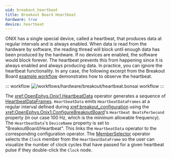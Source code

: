 ```yaml
---
uid: breakout_heartbeat
title: Breakout Board Heartbeat
hardware: true
device: heartbeat
---
```


ONIX has a single special device, called a heartbeat, that produces data at
regular intervals and is always enabled. When data is read from the hardware by
software, the reading thread will block until enough data has been produced by
the hardware. If no devices are enabled, the software would block forever. The
heartbeat prevents this from happening since it is always enabled and always
producing data. In practice, you can ignore the heartbeat functionality. In any
case, the following excerpt from the Breakout Board [example
workflow](xref:breakout_workflow) demonstrates how to observe the heartbeat.

::: workflow
![/workflows/hardware/breakout/heartbeat.bonsai workflow](../../../workflows/hardware/breakout/heartbeat.bonsai)
:::

The <xref:OpenEphys.Onix1.HeartbeatData> operator generates a sequence of
[HeartbeatDataFrames](xref:OpenEphys.Onix1.HeartbeatDataFrame). `HeartbeatData`
emits `HeartbeatDataFrames` at a regular interval defined during
<xref:breakout_configuration> using the
<xref:OpenEphys.Onix1.ConfigureBreakoutBoard>'s `Heartbeat BeatsPerSecond`
property (in our case 100 Hz, which is the minimum allowable frequency). The
`HeartbeatData`'s `DeviceName` property is set to "BreakoutBoard/Heartbeat".
This links the `HeartbeatData` operator to the corresponding configuration
operator. The [MemberSelector](xref:Bonsai.Expressions.MemberSelectorBuilder)
operator selects the `Clock` member from the `HeartbeatDataFrame` so the user
can visualize the number of clock cycles that have passed for a given heartbeat
pulse if they double-click the `Clock` node.